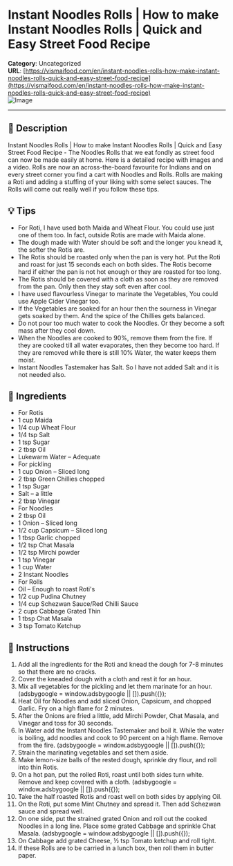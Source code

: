# Instant Noodles Rolls | How to make Instant Noodles Rolls | Quick and Easy Street Food Recipe

**Category**: Uncategorized  
**URL**: [https://vismaifood.com/en/instant-noodles-rolls-how-make-instant-noodles-rolls-quick-and-easy-street-food-recipe](https://vismaifood.com/en/instant-noodles-rolls-how-make-instant-noodles-rolls-quick-and-easy-street-food-recipe)  
![Image](https://vismaifood.com/storage/app/uploads/public/c7e/aff/974/thumb__1200_0_0_0_auto.jpg)

---

## 📝 Description
Instant Noodles Rolls | How to make Instant Noodles Rolls | Quick and Easy Street Food Recipe - The Noodles Rolls that we eat fondly as street food can now be made easily at home. Here is a detailed recipe with images and a video. Rolls are now an across-the-board favourite for Indians and on every street corner you find a cart with Noodles and Rolls. Rolls are making a Roti and adding a stuffing of your liking with some select sauces. The Rolls will come out really well if you follow these tips.

## 💡 Tips
- For Roti, I have used both Maida and Wheat Flour. You could use just one of them too. In fact, outside Rotis are made with Maida alone.
- The dough made with Water should be soft and the longer you knead it, the softer the Rotis are.
- The Rotis should be roasted only when the pan is very hot. Put the Roti and roast for just 15 seconds each on both sides. The Rotis become hard if either the pan is not hot enough or they are roasted for too long.
- The Rotis should be covered with a cloth as soon as they are removed from the pan. Only then they stay soft even after cool.
- I have used flavourless Vinegar to marinate the Vegetables, You could use Apple Cider Vinegar too.
- If the Vegetables are soaked for an hour then the sourness in Vinegar gets soaked by them. And the spice of the Chillies gets balanced.
- Do not pour too much water to cook the Noodles. Or they become a soft mass after they cool down.
- When the Noodles are cooked to 90%, remove them from the fire. If they are cooked till all water evaporates, then they become too hard. If they are removed while there is still 10% Water, the water keeps them moist.
- Instant Noodles Tastemaker has Salt. So I have not added Salt and it is not needed also.

## 🧂 Ingredients
- For Rotis
- 1 cup Maida
- 1/4 cup Wheat Flour
- 1/4 tsp Salt
- 1 tsp Sugar
- 2 tbsp Oil
- Lukewarm Water – Adequate
- For pickling
- 1 cup Onion – Sliced long
- 2 tbsp Green Chillies chopped
- 1 tsp Sugar
- Salt – a little
- 2 tbsp Vinegar
- For Noodles
- 2 tbsp Oil
- 1 Onion – Sliced long
- 1/2 cup Capsicum – Sliced long
- 1 tbsp Garlic chopped
- 1/2 tsp Chat Masala
- 1/2 tsp Mirchi powder
- 1 tsp Vinegar
- 1 cup Water
- 2 Instant Noodles
- For Rolls
- Oil – Enough to roast Roti's
- 1/2 cup Pudina Chutney
- 1/4 cup Schezwan Sauce/Red Chilli Sauce
- 2 cups Cabbage Grated Thin
- 1 tbsp Chat Masala
- 3 tsp Tomato Ketchup

## 🍳 Instructions
1. Add all the ingredients for the Roti and knead the dough for 7-8 minutes so that there are no cracks.
2. Cover the kneaded dough with a cloth and rest it for an hour.
3. Mix all vegetables for the pickling and let them marinate for an hour. (adsbygoogle = window.adsbygoogle || []).push({});
4. Heat Oil for Noodles and add sliced Onion, Capsicum, and chopped Garlic. Fry on a high flame for 2 minutes.
5. After the Onions are fried a little, add Mirchi Powder, Chat Masala, and Vinegar and toss for 30 seconds.
6. In Water add the Instant Noodles Tastemaker and boil it. While the water is boiling, add noodles and cook to 90 percent on a high flame. Remove from the fire. (adsbygoogle = window.adsbygoogle || []).push({});
7. Strain the marinating vegetables and set them aside.
8. Make lemon-size balls of the rested dough, sprinkle dry flour, and roll into thin Rotis.
9. On a hot pan, put the rolled Roti, roast until both sides turn white. Remove and keep covered with a cloth. (adsbygoogle = window.adsbygoogle || []).push({});
10. Take the half roasted Rotis and roast well on both sides by applying Oil.
11. On the Roti, put some Mint Chutney and spread it. Then add Schezwan sauce and spread well.
12. On one side, put the strained grated Onion and roll out the cooked Noodles in a long line. Place some grated Cabbage and sprinkle Chat Masala. (adsbygoogle = window.adsbygoogle || []).push({});
13. On Cabbage add grated Cheese, ½ tsp Tomato ketchup and roll tight.
14. If these Rolls are to be carried in a lunch box, then roll them in butter paper.


